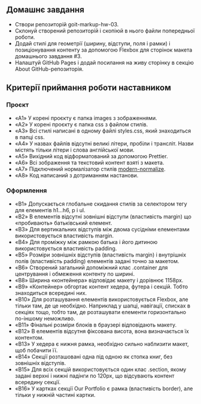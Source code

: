 ## Домашнє завдання

- Створи репозиторій goit-markup-hw-03.
- Склонуй створений репозиторій і скопіюй в нього файли попередньої роботи.
- Додай стилі для геометрії (ширину, відступи, поля і рамки) і позиціонування контенту за допомогою Flexbox для сторінок макета домашнього завдання #3.
- Налаштуй GitHub Pages і додай посилання на живу сторінку в секцію About GitHub-репозиторія.

## Критерії приймання роботи наставником

### Проєкт

- «A1» У корені проєкту є папка images з зображеннями.
- «A2» У корені проєкту є папка css з файлом стилів.
- «A3» Всі стилі написані в одному файлі styles.css, який знаходиться в папці css.
- «A4» У назвах файлів відсутні великі літери, пробіли і трансліт. Назви містять тільки літери і слова англійської мови.
- «A5» Вихідний код відформатований за допомогою Prettier.
- «A6» Всі зображення та текстовий контент взяті з макета.
- «A7» Підключений нормалізатор стилів [modern-normalize](https://cdnjs.com/libraries/modern-normalize).
- «A8» Код написаний з дотриманням настанови.

### Оформлення

- «B1» Допускається глобальне скидання стилів за селектором тегу для елементів h1...h6, p і ul.
- «B2» В елементів відсутні зовнішні відступи (властивість margin) що «пробивають» батьківський елемент.
- «B3» Для вертикальних відступів між двома сусідніми елементами використовується властивість margin.
- «B4» Для проміжку між рамкою батька і його дитиною використовується властивість padding.
- «B5» Розміри зовнішніх відступів (властивість margin) і внутрішніх полів (властивість padding) елементів задані точно за макетом.
- «B6» Створений загальний допоміжний клас .container для центрування і обмеження контенту по ширині.
- «B8» Ширина «контейнера» відповідає макету і дорівнює 1158px.
- «B9» «Контейнер» обгортає контент хедера, футера і секцій. Тобто знаходиться всередині них.
- «B10» Для розташування елементів використовується Flexbox, але тільки там, де це необхідно. Наприклад у шапці, навігації, списках в секціях тощо, тобто там, де розташувати елементи горизонтально по-іншому неможливо.
- «B11» Фінальні розміри блоків в браузері відповідають макету.
- «B12» В елементів відсутня фіксована висота, вона визначається їх контентом.
- «B13» У хедера є нижня рамка, необхідно сильно наблизити макет, щоб побачити її.
- «B14» Секції розташовані одна під одною як стопка книг, без зовнішніх відступів.
- «B15» Для всіх секцій використовується один клас .section, якому задані верхні і нижні падінги по 120px, що відсувають контент всередину секції.
- «B16» У картках секції Our Portfolio є рамка (властивість border), але тільки у нижній частині картки.

